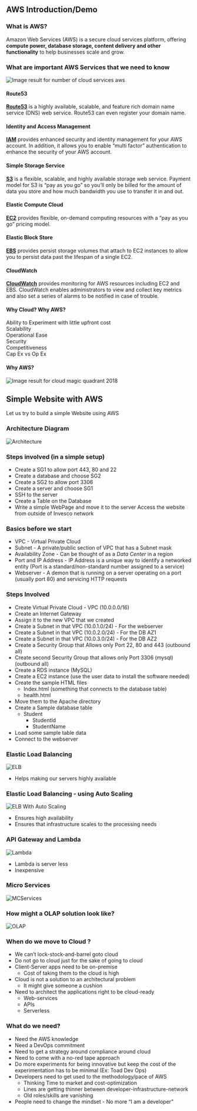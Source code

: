 ## AWS Introduction/Demo

### What is AWS?

Amazon Web Services (AWS) is a secure cloud services platform, offering **compute power, database storage, content delivery and other functionality** to help businesses scale and grow.


### What are important AWS Services that we need to know 

![Image result for number of cloud services aws](http://www.cyberphoton.com/wp-content/uploads/2016/02/aws-cloud-computing.jpg)

#### Route53

[**Route53**](http://aws.amazon.com/route53)  is a highly available, scalable, and feature rich domain name service (DNS) web service. Route53 can even register your domain name.

#### Identity and Access Management

[**IAM**](http://aws.amazon.com/iam/)  provides enhanced security and identity management for your AWS account. In addition, it allows you to enable “multi factor” authentication to enhance the security of your AWS account.

#### Simple Storage Service

[**S3**](http://aws.amazon.com/s3/)  is a flexible, scalable, and highly available storage web service. Payment model for S3 is “pay as you go” so you’ll only be billed for the amount of data you store and how much bandwidth you use to transfer it in and out.

#### Elastic Compute Cloud

[**EC2**](http://aws.amazon.com/ec2/)   provides flexible, on-demand computing resources with a “pay as you go” pricing model. 

#### Elastic Block Store

[**EBS**](http://aws.amazon.com/ebs/)  provides persist storage volumes that attach to EC2 instances to allow you to persist data past the lifespan of a single EC2. 

#### CloudWatch

[**CloudWatch**](http://aws.amazon.com/cloudwatch/)  provides monitoring for AWS resources including EC2 and EBS. CloudWatch enables administrators to view and collect key metrics and also set a series of alarms to be notified in case of trouble.

#### Why Cloud? Why AWS? 
Ability to Experiment with little upfront cost<br>
Scalability<br>
Operational Ease<br>
Security<br>
Competitiveness<br>
Cap Ex vs Op Ex<br>

#### Why AWS?
![Image result for cloud magic quadrant 2018](https://regmedia.co.uk/2018/05/29/gartner_iaas_mq_2018_supplied.jpg)

## Simple Website with AWS
Let us try to build a simple Website using AWS

### Architecture Diagram
![Architecture](https://s3.ap-south-1.amazonaws.com/nkamatam/WebServer.jpg)

### Steps involved (in a simple setup)
* Create a SG1 to allow port 443, 80 and 22
* Create a database and choose SG2
* Create a SG2 to allow port 3306
* Create a server and choose SG1
* SSH to the server
* Create a Table on the Database
* Write a simple WebPage and move it to the server
Access the website from outside of Invesco network



### Basics before we start
* VPC - Virtual Private Cloud
* Subnet - A private/public section of VPC that has a Subnet mask
*  Availability Zone - Can be thought of as  a _Data Center_ in a region
* Port and IP Address -  IP Address is a unique way to identify a networked entity (Port is a standard/non-standard number assigned to a service)
* Webserver - A demon that is running on a server operating on a port (usually port 80) and servicing HTTP requests 

### Steps Involved 
* Create Virtual Private Cloud - VPC (10.0.0.0/16)
* Create an Internet Gateway
* Assign it to the new VPC that we created
* Create a Subnet in that VPC (10.0.1.0/24) - For the webserver
* Create a Subnet in that VPC (10.0.2.0/24) - For the DB AZ1
* Create a Subnet in that VPC (10.0.3.0/24) - For the DB AZ2
* Create a Security Group that Allows only Port 22, 80 and 443 (outbound all)
* Create second Security Group that allows only Port 3306 (mysql) (outbound all)
* Create a RDS instance (MySQL)
* Create a EC2 instance  (use the user data to install the software needed)
* Create the sample HTML files 
	* Index.html (something that connects to the database table)
	* health.html
* Move them to the Apache directory
* Create a Sample database table
	* Student 
		* StudentId
		* StudentName
* Load some sample table data
*  Connect to the webserver

### Elastic Load Balancing

![ELB](https://media.amazonwebservices.com/blog/2014/elb_instances_1.png)
* Helps making our servers highly available

### Elastic Load Balancing - using Auto Scaling

![ELB With Auto Scaling](https://media.amazonwebservices.com/blog/2014/elb_auto_scale_instances_2.png)
* Ensures high availability
* Ensures that infrastructure scales to the processing needs

### API Gateway and Lambda

![Lambda](https://cdn-images-1.medium.com/max/1600/1*RZaiM5ULzFiObnpqU2wShg.png)

* Lambda is server less
* Inexpensive

### Micro Services
![MCServices](https://d1jnx9ba8s6j9r.cloudfront.net/blog/wp-content/uploads/2018/02/Differences-Between-Monolithic-Architecture-And-Microservices-Microservice-Architecture-Edureka.png)

### How might a OLAP solution look like?
![OLAP](https://github.com/nkamatam/Presentation/blob/master/AWS%20for%20OLAP.png)


### When do we move to Cloud ?
 
* We can’t lock-stock-and-barrel goto cloud
* Do not go to cloud just for the sake of going to cloud  
* Client-Server apps need to be on-premise
	* Cost of taking them to the cloud is high
 * Cloud is not a solution to an architectural problem
	 * It might give someone a cushion
 * Need to architect the applications right to be cloud-ready
	* Web-services
	* APIs
	* Serverless


### What do we need?
* Need the AWS knowledge
* Need a DevOps commitment 
* Need to get a strategy around compliance around cloud
* Need to come with a no-red tape approach
* Do more experiments for being innovative but keep the cost of the experimentation has to be minimal (Ex: Toad Dev Ops)
* Developers need to get used to the methodology/pace of AWS
    * Thinking Time to market and cost-optimization
    * Lines are getting thinner between developer-infrastructure-network
    * Old roles/skills are vanishing
* People need to change the mindset - No more “I am a developer”




<!--stackedit_data:
eyJoaXN0b3J5IjpbNzcyNDA4NzgwLC0xMDU5NTM4NjQ4LC0xNz
Q1MzA5MTQ0LDg1Njg5ODIwMywxODIxNzQxNzA1LC0xNjkwODE1
NTYwLC0xODc2ODQ5ODg3LDQyMDQwODc5NiwtODAyMTAwMzAwLC
02NTY3NzQ1MTQsMTY1MzA1NDkzMywtMTA3MjIyOTQ5LDE2MDI0
OTEwNDcsLTM0NDU3OTY0OSwtNTc0MTkxMTYxLC0yMTAzMjk4MT
czLC0yOTM0MjAyMzksNzk5NDE5MDE4LDI0NzA0MzEzNCwxOTkw
OTU0Mzk5XX0=
-->